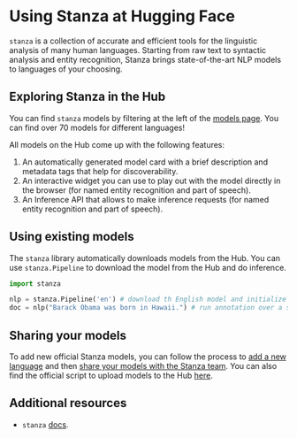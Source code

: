 # Using Stanza at Hugging Face

`stanza` is a collection of accurate and efficient tools for the linguistic analysis of many human languages. Starting from raw text to syntactic analysis and entity recognition, Stanza brings state-of-the-art NLP models to languages of your choosing.

## Exploring Stanza in the Hub

You can find `stanza` models by filtering at the left of the [models page](https://huggingface.co/models?library=stanza&sort=downloads). You can find over 70 models for different languages!

All models on the Hub come up with the following features:
1. An automatically generated model card with a brief description and metadata tags that help for discoverability.
2. An interactive widget you can use to play out with the model directly in the browser (for named entity recognition and part of speech).
3. An Inference API that allows to make inference requests (for named entity recognition and part of speech).


## Using existing models

The `stanza` library automatically downloads models from the Hub. You can use `stanza.Pipeline` to download the model from the Hub and do inference.

```python
import stanza

nlp = stanza.Pipeline('en') # download th English model and initialize an English neural pipeline
doc = nlp("Barack Obama was born in Hawaii.") # run annotation over a sentence
```


## Sharing your models

To add new official Stanza models, you can follow the process to [add a new language](https://stanfordnlp.github.io/stanza/new_language.html) and then [share your models with the Stanza team](https://stanfordnlp.github.io/stanza/new_language.html#contributing-back-to-stanza). You can also find the official script to upload models to the Hub [here](https://github.com/stanfordnlp/huggingface-models/blob/main/hugging_stanza.py).

## Additional resources

* `stanza` [docs](https://stanfordnlp.github.io/stanza/).